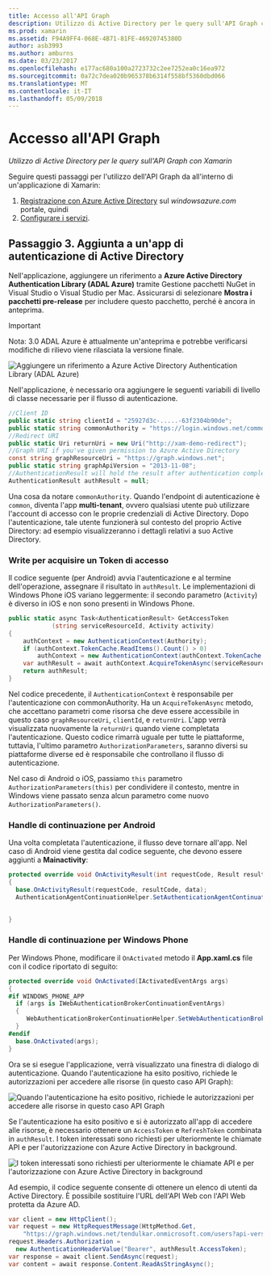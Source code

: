 ```yaml
---
title: Accesso all'API Graph
description: Utilizzo di Active Directory per le query sull'API Graph con Xamarin
ms.prod: xamarin
ms.assetid: F94A9FF4-068E-4B71-81FE-46920745380D
author: asb3993
ms.author: amburns
ms.date: 03/23/2017
ms.openlocfilehash: e177ac680a100a2723732c2ee7252ea0c16ea972
ms.sourcegitcommit: 0a72c7dea020b965378b6314f558bf5360dbd066
ms.translationtype: MT
ms.contentlocale: it-IT
ms.lasthandoff: 05/09/2018
---
```

# <a name="accessing-the-graph-api"></a>Accesso all'API Graph

_Utilizzo di Active Directory per le query sull'API Graph con Xamarin_

Seguire questi passaggi per l'utilizzo dell'API Graph da all'interno di un'applicazione di Xamarin:

1. [Registrazione con Azure Active Directory](~/cross-platform/data-cloud/active-directory/get-started/register.md) sul *windowsazure.com* portale, quindi
2. [Configurare i servizi](~/cross-platform/data-cloud/active-directory/get-started/configure.md).

## <a name="step-3-adding-active-directory-authentication-to-an-app"></a>Passaggio 3. Aggiunta a un'app di autenticazione di Active Directory

Nell'applicazione, aggiungere un riferimento a **Azure Active Directory Authentication Library (ADAL Azure)** tramite Gestione pacchetti NuGet in Visual Studio o Visual Studio per Mac.
Assicurarsi di selezionare **Mostra i pacchetti pre-release** per includere questo pacchetto, perché è ancora in anteprima.

> [!IMPORTANT]
> Nota: 3.0 ADAL Azure è attualmente un'anteprima e potrebbe verificarsi modifiche di rilievo viene rilasciata la versione finale. 


![](graph-images/06.-adal-nuget-package.jpg "Aggiungere un riferimento a Azure Active Directory Authentication Library (ADAL Azure)")

Nell'applicazione, è necessario ora aggiungere le seguenti variabili di livello di classe necessarie per il flusso di autenticazione.

```csharp
//Client ID
public static string clientId = "25927d3c-.....-63f2304b90de";
public static string commonAuthority = "https://login.windows.net/common"
//Redirect URI
public static Uri returnUri = new Uri("http://xam-demo-redirect");
//Graph URI if you've given permission to Azure Active Directory
const string graphResourceUri = "https://graph.windows.net";
public static string graphApiVersion = "2013-11-08";
//AuthenticationResult will hold the result after authentication completes
AuthenticationResult authResult = null;
```

Una cosa da notare `commonAuthority`. Quando l'endpoint di autenticazione è `common`, diventa l'app **multi-tenant**, ovvero qualsiasi utente può utilizzare l'account di accesso con le proprie credenziali di Active Directory. Dopo l'autenticazione, tale utente funzionerà sul contesto del proprio Active Directory: ad esempio visualizzeranno i dettagli relativi a suo Active Directory.

### <a name="write-method-to-acquire-access-token"></a>Write per acquisire un Token di accesso

Il codice seguente (per Android) avvia l'autenticazione e al termine dell'operazione, assegnare il risultato in `authResult`. Le implementazioni di Windows Phone iOS variano leggermente: il secondo parametro (`Activity`) è diverso in iOS e non sono presenti in Windows Phone.

```csharp
public static async Task<AuthenticationResult> GetAccessToken
            (string serviceResourceId, Activity activity)
{
    authContext = new AuthenticationContext(Authority);
    if (authContext.TokenCache.ReadItems().Count() > 0)
        authContext = new AuthenticationContext(authContext.TokenCache.ReadItems().First().Authority);
    var authResult = await authContext.AcquireTokenAsync(serviceResourceId, clientId, returnUri, new AuthorizationParameters(activity));
    return authResult;
}  
```

Nel codice precedente, il `AuthenticationContext` è responsabile per l'autenticazione con commonAuthority. Ha un `AcquireTokenAsync` metodo, che accettano parametri come risorsa che deve essere accessibile in questo caso `graphResourceUri`, `clientId`, e `returnUri`. L'app verrà visualizzata nuovamente la `returnUri` quando viene completata l'autenticazione. Questo codice rimarrà uguale per tutte le piattaforme, tuttavia, l'ultimo parametro `AuthorizationParameters`, saranno diversi su piattaforme diverse ed è responsabile che controllano il flusso di autenticazione.

Nel caso di Android o iOS, passiamo `this` parametro `AuthorizationParameters(this)` per condividere il contesto, mentre in Windows viene passato senza alcun parametro come nuovo `AuthorizationParameters()`.

### <a name="handle-continuation-for-android"></a>Handle di continuazione per Android

Una volta completata l'autenticazione, il flusso deve tornare all'app. Nel caso di Android viene gestita dal codice seguente, che devono essere aggiunti a **Mainactivity**:


```csharp
protected override void OnActivityResult(int requestCode, Result resultCode, Intent data)
{
  base.OnActivityResult(requestCode, resultCode, data);
  AuthenticationAgentContinuationHelper.SetAuthenticationAgentContinuationEventArgs(requestCode, resultCode, data);

    
}
```

### <a name="handle-continuation-for-windows-phone"></a>Handle di continuazione per Windows Phone

Per Windows Phone, modificare il `OnActivated` metodo il **App.xaml.cs** file con il codice riportato di seguito:

```csharp
protected override void OnActivated(IActivatedEventArgs args)
{
#if WINDOWS_PHONE_APP
  if (args is IWebAuthenticationBrokerContinuationEventArgs)
  {
     WebAuthenticationBrokerContinuationHelper.SetWebAuthenticationBrokerContinuationEventArgs(args as IWebAuthenticationBrokerContinuationEventArgs);
  }
#endif
  base.OnActivated(args);
}
```

Ora se si esegue l'applicazione, verrà visualizzato una finestra di dialogo di autenticazione.
Quando l'autenticazione ha esito positivo, richiede le autorizzazioni per accedere alle risorse (in questo caso API Graph):

![](graph-images/08.-authentication-flow.jpg "Quando l'autenticazione ha esito positivo, richiede le autorizzazioni per accedere alle risorse in questo caso API Graph")

Se l'autenticazione ha esito positivo e si è autorizzato all'app di accedere alle risorse, è necessario ottenere un `AccessToken` e `RefreshToken` combinata in `authResult`. I token interessati sono richiesti per ulteriormente le chiamate API e per l'autorizzazione con Azure Active Directory in background.

![](graph-images/07.-access-token-for-authentication.jpg "I token interessati sono richiesti per ulteriormente le chiamate API e per l'autorizzazione con Azure Active Directory in background")

Ad esempio, il codice seguente consente di ottenere un elenco di utenti da Active Directory. È possibile sostituire l'URL dell'API Web con l'API Web protetta da Azure AD.

```csharp
var client = new HttpClient();
var request = new HttpRequestMessage(HttpMethod.Get,
    "https://graph.windows.net/tendulkar.onmicrosoft.com/users?api-version=2013-04-05");
request.Headers.Authorization =
  new AuthenticationHeaderValue("Bearer", authResult.AccessToken);
var response = await client.SendAsync(request);
var content = await response.Content.ReadAsStringAsync();
```

